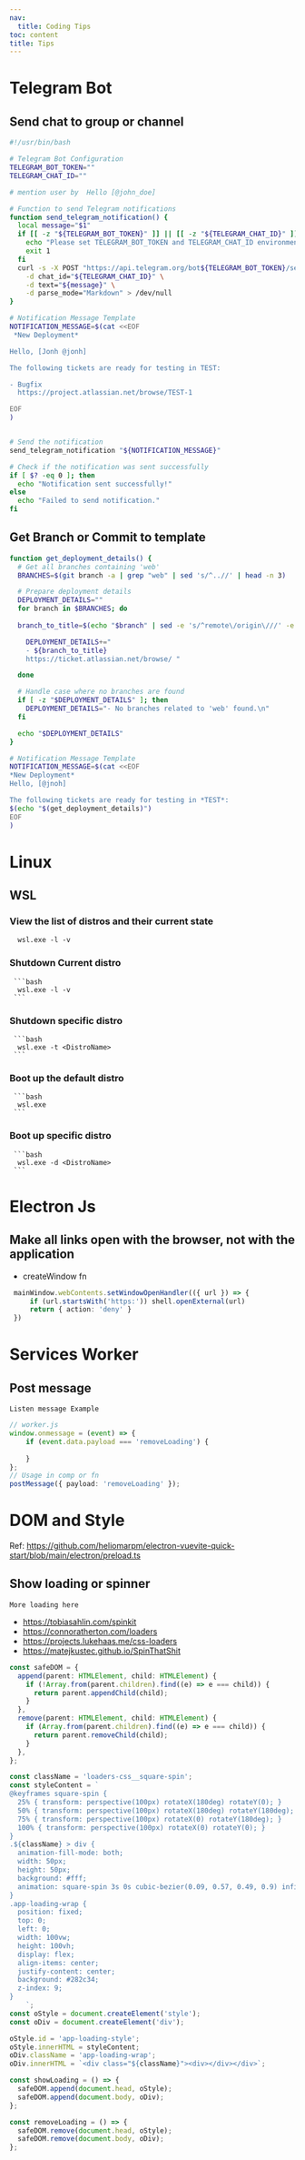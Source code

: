 ```yaml
---
nav:
  title: Coding Tips
toc: content
title: Tips
---
```


# Telegram Bot
 ## Send chat to group or channel 
    

```bash
#!/usr/bin/bash

# Telegram Bot Configuration
TELEGRAM_BOT_TOKEN=""
TELEGRAM_CHAT_ID=""

# mention user by  Hello [@john_doe]

# Function to send Telegram notifications
function send_telegram_notification() {
  local message="$1"
  if [[ -z "${TELEGRAM_BOT_TOKEN}" ]] || [[ -z "${TELEGRAM_CHAT_ID}" ]]; then
    echo "Please set TELEGRAM_BOT_TOKEN and TELEGRAM_CHAT_ID environment variables."
    exit 1
  fi
  curl -s -X POST "https://api.telegram.org/bot${TELEGRAM_BOT_TOKEN}/sendMessage" \
    -d chat_id="${TELEGRAM_CHAT_ID}" \
    -d text="${message}" \
    -d parse_mode="Markdown" > /dev/null
}

# Notification Message Template
NOTIFICATION_MESSAGE=$(cat <<EOF
 *New Deployment*

Hello, [Jonh @jonh] 

The following tickets are ready for testing in TEST:

- Bugfix
  https://project.atlassian.net/browse/TEST-1

EOF
)


# Send the notification
send_telegram_notification "${NOTIFICATION_MESSAGE}"

# Check if the notification was sent successfully
if [ $? -eq 0 ]; then
  echo "Notification sent successfully!"
else
  echo "Failed to send notification."
fi
```

## Get Branch or Commit to template
```bash 
function get_deployment_details() {
  # Get all branches containing 'web'
  BRANCHES=$(git branch -a | grep "web" | sed 's/^..//' | head -n 3) 

  # Prepare deployment details
  DEPLOYMENT_DETAILS=""
  for branch in $BRANCHES; do
  
  branch_to_title=$(echo "$branch" | sed -e 's/^remote\/origin\///' -e 's/^[0-9]*-web-//' -e 's/-/ /g' -e 's/\b\(.\)/\u\1/g')

    DEPLOYMENT_DETAILS+="
    - ${branch_to_title}
    https://ticket.atlassian.net/browse/ "

  done

  # Handle case where no branches are found
  if [ -z "$DEPLOYMENT_DETAILS" ]; then
    DEPLOYMENT_DETAILS="- No branches related to 'web' found.\n"
  fi

  echo "$DEPLOYMENT_DETAILS"
}

# Notification Message Template
NOTIFICATION_MESSAGE=$(cat <<EOF
*New Deployment*
Hello, [@jnoh] 

The following tickets are ready for testing in *TEST*: 
$(echo "$(get_deployment_details)")
EOF
)
```

# Linux
 ## WSL 
 
  ### View the list of distros and their current state
    
      wsl.exe -l -v
     
  ### Shutdown Current distro
     ```bash
      wsl.exe -l -v
     ```
  ### Shutdown specific distro
     ```bash
      wsl.exe -t <DistroName>
     ```
  ### Boot up the default distro
     ```bash
      wsl.exe
     ```
  ### Boot up specific distro
     ```bash
      wsl.exe -d <DistroName>
     ```
     
# Electron Js
 ## Make all links open with the browser, not with the application
   - createWindow fn 
   ```ts
    mainWindow.webContents.setWindowOpenHandler(({ url }) => {
        if (url.startsWith('https:')) shell.openExternal(url)
        return { action: 'deny' }
    })
  ```

# Services Worker

## Post message
`Listen message Example`
```ts
// worker.js
window.onmessage = (event) => {
    if (event.data.payload === 'removeLoading') {
       
    }
};
// Usage in comp or fn
postMessage({ payload: 'removeLoading' });
```

# DOM and Style
Ref: https://github.com/heliomarpm/electron-vuevite-quick-start/blob/main/electron/preload.ts
## Show loading or spinner 
`More loading here`
 * https://tobiasahlin.com/spinkit
 * https://connoratherton.com/loaders
 * https://projects.lukehaas.me/css-loaders
 * https://matejkustec.github.io/SpinThatShit

```ts
const safeDOM = {
  append(parent: HTMLElement, child: HTMLElement) {
    if (!Array.from(parent.children).find((e) => e === child)) {
      return parent.appendChild(child);
    }
  },
  remove(parent: HTMLElement, child: HTMLElement) {
    if (Array.from(parent.children).find((e) => e === child)) {
      return parent.removeChild(child);
    }
  },
};

const className = 'loaders-css__square-spin';
const styleContent = `
@keyframes square-spin {
  25% { transform: perspective(100px) rotateX(180deg) rotateY(0); }
  50% { transform: perspective(100px) rotateX(180deg) rotateY(180deg); }
  75% { transform: perspective(100px) rotateX(0) rotateY(180deg); }
  100% { transform: perspective(100px) rotateX(0) rotateY(0); }
}
.${className} > div {
  animation-fill-mode: both;
  width: 50px;
  height: 50px;
  background: #fff;
  animation: square-spin 3s 0s cubic-bezier(0.09, 0.57, 0.49, 0.9) infinite;
}
.app-loading-wrap {
  position: fixed;
  top: 0;
  left: 0;
  width: 100vw;
  height: 100vh;
  display: flex;
  align-items: center;
  justify-content: center;
  background: #282c34;
  z-index: 9;
}
    `;
const oStyle = document.createElement('style');
const oDiv = document.createElement('div');

oStyle.id = 'app-loading-style';
oStyle.innerHTML = styleContent;
oDiv.className = 'app-loading-wrap';
oDiv.innerHTML = `<div class="${className}"><div></div></div>`;

const showLoading = () => {
  safeDOM.append(document.head, oStyle);
  safeDOM.append(document.body, oDiv);
};

const removeLoading = () => {
  safeDOM.remove(document.head, oStyle);
  safeDOM.remove(document.body, oDiv);
};

```
